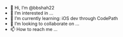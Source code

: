 - 👋 Hi, I’m @bbshah22
- 👀 I’m interested in ...
- 🌱 I’m currently learning: iOS dev through CodePath
- 💞️ I’m looking to collaborate on ...
- 📫 How to reach me ...

<!---
bbshah22/bbshah22 is a ✨ special ✨ repository because its `README.md` (this file) appears on your GitHub profile.
You can click the Preview link to take a look at your changes.
--->
